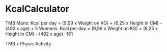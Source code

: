 # KcalCalculator

TMB
Mens: 
Kcal per day = (9,99 x Weight on KG) + (6,25 x Height in CM) - (492 x age) + 5
Womens:
Kcal per day = (9,99 x Weight on KG) + (6,25 x Height in CM) - (492 x age) -161

TMB x Physic Activity
